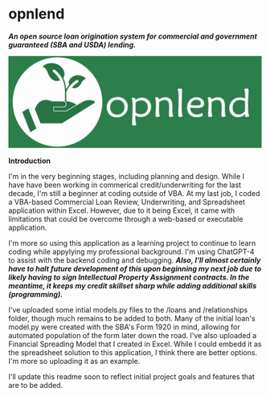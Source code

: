 # opnlend
**_An open source loan origination system for commercial and government guaranteed (SBA and USDA) lending._**

![opnlend-logo-banner](media/images/opnlend-logo-banner.jpg)

**Introduction**

I'm in the very beginning stages, including planning and design. While I have have been working in commerical credit/underwriting for the last decade, I'm still a beginner at coding outside of VBA. At my last job, I coded a VBA-based Commercial Loan Review, Underwriting, and Spreadsheet application within Excel. However, due to it being Excel, it came with limitations that could be overcome through a web-based or executable application.

I'm more so using this application as a learning project to continue to learn coding while appylying my professional background. I'm using ChatGPT-4 to assist with the backend coding and debugging. **_Also, I'll almost certainly have to halt future development of this upon beginning my next job due to likely having to sign Intellectual Property Assignment contracts. In the meantime, it keeps my credit skillset sharp while adding additional skills (programming)._**

I've uploaded some intial models.py files to the /loans and /relationships folder, though much remains to be added to both. Many of the initial loan's model.py were created with the SBA's Form 1920 in mind, allowing for automated population of the form later down the road. I've also uploaded a Financial Spreading Model that I created in Excel. While I could embedd it as the spreadsheet solution to this application, I think there are better options. I'm more so uploading it as an example.

I'll update this readme soon to reflect initial project goals and features that are to be added.
